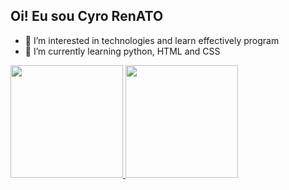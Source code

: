 ## Oi! Eu sou Cyro RenATO
- 👀 I’m interested in technologies and learn effectively program
- 🌱 I’m currently learning python, HTML and CSS

 <div>
  <a href="https://github.com/Cyro56">
  <img height="180em" src="https://github-readme-stats.vercel.app/api?username=Cyro56&show_icons=true&theme=dracula&include_all_commits=true&count_private=true"/>
  <img height="180em" src="https://github-readme-stats.vercel.app/api/top-langs/?username=Cyro56&layout=compact&langs_count=7&theme=dracula"/>
</div>

